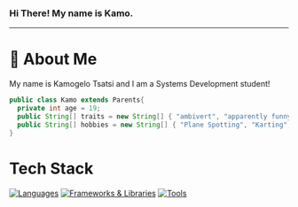 ### Hi There! My name is Kamo.
-----
# :crystal_ball: About Me
My name is Kamogelo Tsatsi and I am a Systems Development student!
```java
public class Kamo extends Parents{
  private int age = 19;
  public String[] traits = new String[] { "ambivert", "apparently funny", "nerd" };
  public String[] hobbies = new String[] { "Plane Spotting", "Karting", "Working Out", "Reading", "Coding" };
}
```

# Tech Stack
[![Languages](https://skillicons.dev/icons?i=java,py,js,html,css)](https://skillicons.dev)
[![Frameworks & Libraries](https://skillicons.dev/icons?i=docker,git,maven,sqlite)](https://skillicons.dev)
[![Tools](https://skillicons.dev/icons?i=idea,vscode,linux)](https://skillicons.dev)
